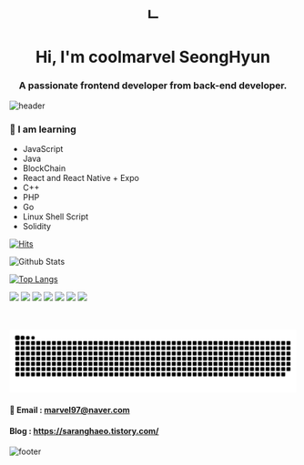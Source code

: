 <h1 align="center">ㄴ
    <a href="https://git.io/typing-svg"
      <img src="https://readme-typing-svg.herokuapp.com/?lines=Hello,+There!+👋;coolmarvel+SeongHyun....;Nice+to+meet+you!&center=true&size=30">
    </a>
  </h1>
<h1 align="center">Hi, I'm coolmarvel SeongHyun</h1>
<h3 align="center">A passionate frontend developer from back-end developer.</h3>

![header](https://capsule-render.vercel.app/api?type=waving&color=gradient&height=300&section=header&text=coolmarvel%20codding&fontSize=90)





### 🥕 I am learning 
- JavaScript
- Java
- BlockChain
- React and React Native + Expo 
- C++
- PHP
- Go
- Linux Shell Script
- Solidity

[![Hits](https://hits.seeyoufarm.com/api/count/incr/badge.svg?url=https%3A%2F%2Fgithub.com%2Fcoolmarvel&count_bg=%238B08C0&title_bg=%23C20000&icon=node-dot-js.svg&icon_color=%23403535&title=hits&edge_flat=true)](https://hits.seeyoufarm.com)




![Github Stats](https://github-readme-stats.vercel.app/api?username=coolmarvel&show_icons=true&theme=radical)


[![Top Langs](https://github-readme-stats.vercel.app/api/top-langs/?username=coolmarvel&layout=compact)](https://github.com/coolmarvel/github-readme-stats)





<img src="https://img.shields.io/badge/HTML5-f16524?style=flat-square&logo=HTML5&logoColor=white"/>
<img src="https://img.shields.io/badge/CSS3-28a4d8?style=flat-square&logo=CSS3&logoColor=white"/>
<img src="https://img.shields.io/badge/JavaScript-f7e018?style=flat-square&logo=JavaScript&logoColor=white"/>
<img src="https://img.shields.io/badge/React-7ddfff?style=flat-square&logo=React&logoColor=black"/>
<img src="https://img.shields.io/badge/Redux-7649bb?style=flat-square&logo=Redux&logoColor=white"/>
<img src="https://img.shields.io/badge/GitHub-black?style=flat-square&logo=GitHub&logoColor=white"/>
<img src="https://img.shields.io/badge/Go-7649bb?style=flat-square&logo=Go&logoColor=white"/></a>&nbsp 
<br><br><br>



![Snake animation](https://github.com/joaovitormo/joaovitormo/blob/assets/github-contribution-grid-snake.svg)



#### 📧 Email : marvel97@naver.com
#### Blog : https://saranghaeo.tistory.com/

![footer](https://capsule-render.vercel.app/api?type=wave&color=auto&height=200&section=footer&text=%20&fontSize=90)


